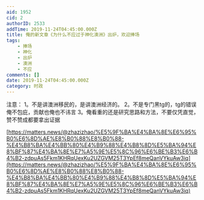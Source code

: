 ```yaml
---
aid: 1952
cid: 2
authorID: 2533
addTime: 2019-11-24T04:45:00.000Z
title: 俺的新文章《为什么不应过于神化澳洲》出炉，欢迎捧场
tags:
    - 捧场
    - 神化
    - 出炉
    - 澳洲
    - 不应
comments: []
date: 2019-11-24T04:45:00.000Z
category: 时政
---
```


注意： 1。不是讲澳洲移民的，是讲澳洲经济的。 2。不是专门黑tg的，tg的错误俺不包庇，贡献也俺也不讳言 3。俺看重的还是研究思路和方法，不要仅凭直觉，赞不赞成都要拿出证据

[https://matters.news/@zhazizhao/%E5%9F%BA%E4%BA%8E%E6%95%B0%E6%8D%AE%E8%B0%88%E8%B0%88-%E4%B8%BA%E4%BB%80%E4%B9%88%E4%B8%8D%E5%BA%94%E8%BF%87%E4%BA%8E%E7%A5%9E%E5%8C%96%E6%BE%B3%E6%B4%B2-zdpuAs5Fkm1KHRqUexKu2UZGVM25T3YpEf8meQanVYkuAw3iq](https://matters.news/@zhazizhao/%E5%9F%BA%E4%BA%8E%E6%95%B0%E6%8D%AE%E8%B0%88%E8%B0%88-%E4%B8%BA%E4%BB%80%E4%B9%88%E4%B8%8D%E5%BA%94%E8%BF%87%E4%BA%8E%E7%A5%9E%E5%8C%96%E6%BE%B3%E6%B4%B2-zdpuAs5Fkm1KHRqUexKu2UZGVM25T3YpEf8meQanVYkuAw3iq)
